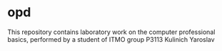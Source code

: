 # opd

This repository contains laboratory work on the computer professional basics, performed by a student of ITMO group P3113 Kulinich Yaroslav
